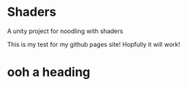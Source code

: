 # Shaders
A unity project for noodling with shaders

This is my test for my github pages site! Hopfully it will work!

# ooh a heading
